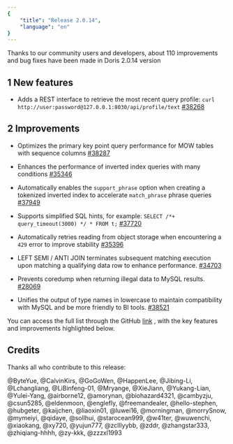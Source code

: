 ```yaml
---
{
    "title": "Release 2.0.14",
    "language": "en"
}
---
```


Thanks to our community users and developers, about 110 improvements and bug fixes have been made in Doris 2.0.14 version


## 1 New features

- Adds a REST interface to retrieve the most recent query profile: `curl http://user:password@127.0.0.1:8030/api/profile/text` [#38268](https://github.com/apache/doris/pull/38268)

## 2 Improvements

- Optimizes the primary key point query performance for MOW tables with sequence columns [#38287](https://github.com/apache/doris/pull/38287)

- Enhances the performance of inverted index queries with many conditions  [#35346](https://github.com/apache/doris/pull/35346)

- Automatically enables the   `support_phrase` option when creating a tokenized inverted index to accelerate  `match_phrase` phrase queries [#37949](https://github.com/apache/doris/pull/37949)

- Supports simplified SQL hints, for example: `SELECT /*+ query_timeout(3000) */ * FROM t;` [#37720](https://github.com/apache/doris/pull/37720)

- Automatically retries reading from object storage when encountering a   `429` error to improve stability [#35396](https://github.com/apache/doris/pull/35396)

- LEFT SEMI / ANTI JOIN terminates subsequent matching execution upon matching a qualifying data row to enhance performance. [#34703](https://github.com/apache/doris/pull/34703)

- Prevents coredump when returning illegal data to MySQL results. [#28069](https://github.com/apache/doris/pull/28069)

- Unifies the output of type names in lowercase to maintain compatibility with MySQL and be more friendly to BI tools. [#38521](https://github.com/apache/doris/pull/38521)


You can access the full list through the GitHub [link](https://github.com/apache/doris/compare/2.0.13...2.0.14) , with the key features and improvements highlighted below.

## Credits

Thanks all who contribute to this release:

@ByteYue, @CalvinKirs, @GoGoWen, @HappenLee, @Jibing-Li, @Lchangliang, @LiBinfeng-01, @Mryange, @XieJiann, @Yukang-Lian, @Yulei-Yang, @airborne12, @amorynan, @biohazard4321, @cambyzju, @csun5285, @eldenmoon, @englefly, @freemandealer, @hello-stephen, @hubgeter, @kaijchen, @liaoxin01, @luwei16, @morningman, @morrySnow, @mymeiyi, @qidaye, @sollhui, @starocean999, @w41ter, @wuwenchi, @xiaokang, @xy720, @yujun777, @zclllyybb, @zddr, @zhangstar333, @zhiqiang-hhhh, @zy-kkk, @zzzxl1993